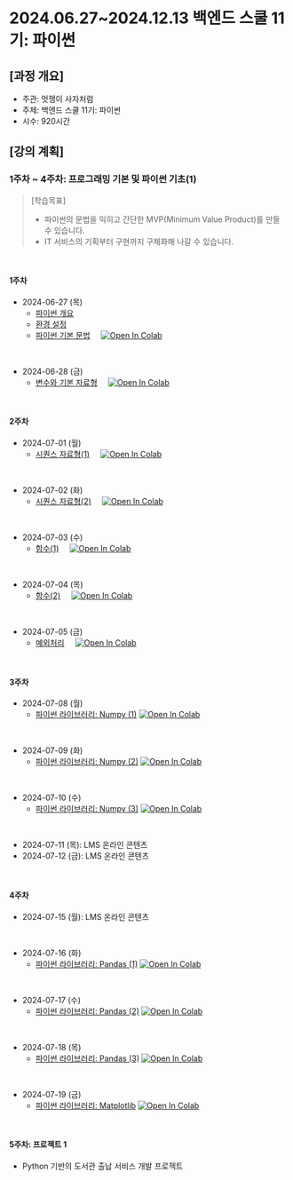 # 2024.06.27\~2024.12.13 백엔드 스쿨 11기: 파이썬

## \[과정 개요]

* 주관: 멋쟁이 사자처럼
* 주제: 백엔드 스쿨 11기: 파이썬
* 시수: 920시간

## \[강의 계획]

### 1주차 ~ 4주차: 프로그래밍 기본 및 파이썬 기초(1)

> [학습목표]
> - 파이썬의 문법을 익히고 간단한 MVP(Minimum Value Product)를 만들 수 있습니다.
> - IT 서비스의 기획부터 구현까지 구체화해 나갈 수 있습니다.

<br>

#### 1주차

- 2024-06-27 (목)  
  - [파이썬 개요](../LectureFiles/pdf/PY001_파이썬개요.pdf)
  - [환경 설정](../LectureFiles/pdf/PY001_파이썬개요.pdf)
  - [파이썬 기본 문법](../LectureFiles/src/Py001_Basic.ipynb)&nbsp;&nbsp;&nbsp;&nbsp;&nbsp;[![Open In Colab](https://colab.research.google.com/assets/colab-badge.svg)](https://colab.research.google.com/github/aidalabs/Lectures/blob/main/LectureFiles/src/Py001_Basic.ipynb)
<br>

- 2024-06-28 (금)
  - [변수와 기본 자료형](../LectureFiles/src/Py001_Basic.ipynb)&nbsp;&nbsp;&nbsp;&nbsp;&nbsp;[![Open In Colab](https://colab.research.google.com/assets/colab-badge.svg)](https://colab.research.google.com/github/aidalabs/Lectures/blob/main/LectureFiles/src/Py001_Basic.ipynb)
<br>
  

#### 2주차

- 2024-07-01 (월)
  - [시퀀스 자료형(1)](../LectureFiles/src/Py001_Basic.ipynb)&nbsp;&nbsp;&nbsp;&nbsp;&nbsp;[![Open In Colab](https://colab.research.google.com/assets/colab-badge.svg)](https://colab.research.google.com/github/aidalabs/Lectures/blob/main/LectureFiles/src/Py001_Basic.ipynb)
<br>

- 2024-07-02 (화)
  - [시퀀스 자료형(2)](../LectureFiles/src/Py001_Basic.ipynb)&nbsp;&nbsp;&nbsp;&nbsp;&nbsp;[![Open In Colab](https://colab.research.google.com/assets/colab-badge.svg)](https://colab.research.google.com/github/aidalabs/Lectures/blob/main/LectureFiles/src/Py001_Basic.ipynb)
<br>

- 2024-07-03 (수)
  - [함수(1)](../LectureFiles/src/Py001_Basic.ipynb)&nbsp;&nbsp;&nbsp;&nbsp;&nbsp;[![Open In Colab](https://colab.research.google.com/assets/colab-badge.svg)](https://colab.research.google.com/github/aidalabs/Lectures/blob/main/LectureFiles/src/Py001_Basic.ipynb)
<br>

- 2024-07-04 (목)
  - [함수(2)](../LectureFiles/src/Py001_Basic.ipynb)&nbsp;&nbsp;&nbsp;&nbsp;&nbsp;[![Open In Colab](https://colab.research.google.com/assets/colab-badge.svg)](https://colab.research.google.com/github/aidalabs/Lectures/blob/main/LectureFiles/src/Py001_Basic.ipynb)
<br>

- 2024-07-05 (금)
  - [예외처리](../LectureFiles/src/Py001_Basic.ipynb)&nbsp;&nbsp;&nbsp;&nbsp;&nbsp;[![Open In Colab](https://colab.research.google.com/assets/colab-badge.svg)](https://colab.research.google.com/github/aidalabs/Lectures/blob/main/LectureFiles/src/Py001_Basic.ipynb)
<br>


#### 3주차

- 2024-07-08 (월)
  - [파이썬 라이브러리: Numpy (1)](../LectureFiles/src/Py002_Numpy.ipynb) [![Open In Colab](https://colab.research.google.com/assets/colab-badge.svg)](https://colab.research.google.com/github/aidalabs/Lectures/blob/main/LectureFiles/src/Py002_Numpy.ipynb)
<br>

- 2024-07-09 (화)
  - [파이썬 라이브러리: Numpy (2)](../LectureFiles/src/Py002_Numpy.ipynb) [![Open In Colab](https://colab.research.google.com/assets/colab-badge.svg)](https://colab.research.google.com/github/aidalabs/Lectures/blob/main/LectureFiles/src/Py002_Numpy.ipynb)
<br>

- 2024-07-10 (수)
  - [파이썬 라이브러리: Numpy (3)](../LectureFiles/src/Py002_Numpy.ipynb) [![Open In Colab](https://colab.research.google.com/assets/colab-badge.svg)](https://colab.research.google.com/github/aidalabs/Lectures/blob/main/LectureFiles/src/Py002_Numpy.ipynb)
<br>

- 2024-07-11 (목): LMS 온라인 콘텐츠
- 2024-07-12 (금): LMS 온라인 콘텐츠
<br>

#### 4주차

- 2024-07-15 (월): LMS 온라인 콘텐츠
<br>

- 2024-07-16 (화)
  - [파이썬 라이브러리: Pandas (1)](../LectureFiles/src/Py003_Pandas.ipynb) [![Open In Colab](https://colab.research.google.com/assets/colab-badge.svg)](https://colab.research.google.com/github/aidalabs/Lectures/blob/main/LectureFiles/src/Py003_Pandas.ipynb)
<br>

- 2024-07-17 (수)
  - [파이썬 라이브러리: Pandas (2)](../LectureFiles/src/Py003_Pandas.ipynb) [![Open In Colab](https://colab.research.google.com/assets/colab-badge.svg)](https://colab.research.google.com/github/aidalabs/Lectures/blob/main/LectureFiles/src/Py003_Pandas.ipynb)
<br>

- 2024-07-18 (목)
  - [파이썬 라이브러리: Pandas (3)](../LectureFiles/src/Py003_Pandas.ipynb) [![Open In Colab](https://colab.research.google.com/assets/colab-badge.svg)](https://colab.research.google.com/github/aidalabs/Lectures/blob/main/LectureFiles/src/Py003_Pandas.ipynb)
<br>

- 2024-07-19 (금)
  - [파이썬 라이브러리: Matplotlib](../LectureFiles/src/Py004_Matplotlib.ipynb) [![Open In Colab](https://colab.research.google.com/assets/colab-badge.svg)](https://colab.research.google.com/github/aidalabs/Lectures/blob/main/LectureFiles/src/Py004_Matplotlib.ipynb)
<br>


#### 5주차: 프로젝트 1

* Python 기반의  도서관 출납 서비스 개발 프로젝트

<br/><br/>
